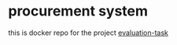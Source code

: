 # procurement system

this is docker repo for the project [evaluation-task](https://github.com/fantomas/evaluation-task)
